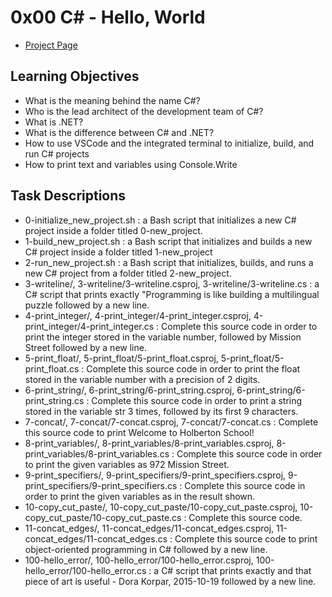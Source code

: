 # 0x00 C# - Hello, World
- [Project Page](https://intranet.hbtn.io/projects/388)

## Learning Objectives
- What is the meaning behind the name C#?
- Who is the lead architect of the development team of C#?
- What is .NET?
- What is the difference between C# and .NET?
- How to use VSCode and the integrated terminal to initialize, build, and run C# projects
- How to print text and variables using Console.Write

## Task Descriptions
- 0-initialize_new_project.sh : a Bash script that initializes a new C# project inside a folder titled 0-new_project.
- 1-build_new_project.sh : a Bash script that initializes and builds a new C# project inside a folder titled 1-new_project
- 2-run_new_project.sh : a Bash script that initializes, builds, and runs a new C# project from a folder titled 2-new_project.
- 3-writeline/, 3-writeline/3-writeline.csproj, 3-writeline/3-writeline.cs : a C# script that prints exactly "Programming is like building a multilingual puzzle followed by a new line.
- 4-print_integer/, 4-print_integer/4-print_integer.csproj, 4-print_integer/4-print_integer.cs : Complete this source code in order to print the integer stored in the variable number, followed by Mission Street followed by a new line.
- 5-print_float/, 5-print_float/5-print_float.csproj, 5-print_float/5-print_float.cs : Complete this source code in order to print the float stored in the variable number with a precision of 2 digits.
- 6-print_string/, 6-print_string/6-print_string.csproj, 6-print_string/6-print_string.cs : Complete this source code in order to print a string stored in the variable str 3 times, followed by its first 9 characters.
- 7-concat/, 7-concat/7-concat.csproj, 7-concat/7-concat.cs : Complete this source code to print Welcome to Holberton School!
- 8-print_variables/, 8-print_variables/8-print_variables.csproj, 8-print_variables/8-print_variables.cs : Complete this source code in order to print the given variables as 972 Mission Street.
- 9-print_specifiers/, 9-print_specifiers/9-print_specifiers.csproj, 9-print_specifiers/9-print_specifiers.cs : Complete this source code in order to print the given variables as in the result shown.
- 10-copy_cut_paste/, 10-copy_cut_paste/10-copy_cut_paste.csproj, 10-copy_cut_paste/10-copy_cut_paste.cs : Complete this source code.
- 11-concat_edges/, 11-concat_edges/11-concat_edges.csproj, 11-concat_edges/11-concat_edges.cs : Complete this source code to print object-oriented programming in C# followed by a new line.
- 100-hello_error/, 100-hello_error/100-hello_error.csproj, 100-hello_error/100-hello_error.cs : a C# script that prints exactly and that piece of art is useful - Dora Korpar, 2015-10-19 followed by a new line.
